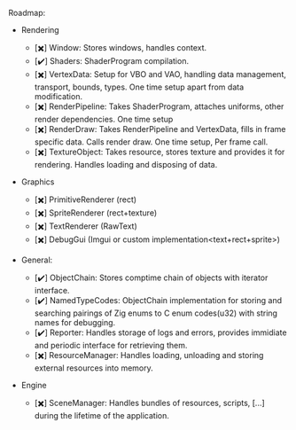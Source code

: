Roadmap:
- Rendering
  - [✖️] Window: Stores windows, handles context.
  - [✔️] Shaders:  ShaderProgram compilation.
  - [✖️] VertexData: Setup for VBO and VAO, handling data management, transport, bounds, types. One time setup apart from data modification.
  - [✖️] RenderPipeline: Takes ShaderProgram, attaches uniforms, other render dependencies. One time setup
  - [✖️] RenderDraw: Takes RenderPipeline and VertexData, fills in frame specific data. Calls render draw. One time setup, Per frame call.
  - [✖️] TextureObject: Takes resource, stores texture and provides it for rendering. Handles loading and disposing of data.

- Graphics
  - [✖️] PrimitiveRenderer (rect)
  - [✖️] SpriteRenderer (rect+texture)
  - [✖️] TextRenderer (RawText)
  - [✖️] DebugGui (Imgui or custom implementation<text+rect+sprite>)

- General:
  - [✔️] ObjectChain: Stores comptime chain of objects with iterator interface.
  - [✔️] NamedTypeCodes: ObjectChain implementation for storing and searching pairings of Zig enums to C enum codes(u32) with string names for debugging.
  - [✔️] Reporter: Handles storage of logs and errors, provides immidiate and periodic interface for retrieving them.
  - [✖️] ResourceManager: Handles loading, unloading and storing external resources into memory.

- Engine 
  - [✖️] SceneManager: Handles bundles of resources, scripts, [...] during the lifetime of the application. 
